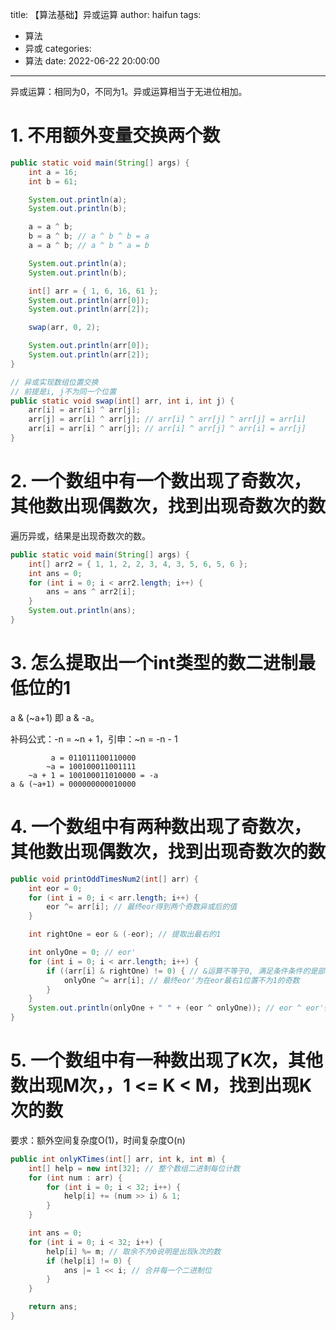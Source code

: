 title: 【算法基础】异或运算
author: haifun
tags:
  - 算法
  - 异或
categories:
  - 算法
date: 2022-06-22 20:00:00

---

异或运算：相同为0，不同为1。异或运算相当于无进位相加。

# 1. 不用额外变量交换两个数

```java
public static void main(String[] args) {
    int a = 16;
    int b = 61;

    System.out.println(a);
    System.out.println(b);

    a = a ^ b;
    b = a ^ b; // a ^ b ^ b = a
    a = a ^ b; // a ^ b ^ a = b

    System.out.println(a);
    System.out.println(b);

    int[] arr = { 1, 6, 16, 61 };
    System.out.println(arr[0]);
    System.out.println(arr[2]);

    swap(arr, 0, 2);

    System.out.println(arr[0]);
    System.out.println(arr[2]);
}

// 异或实现数组位置交换
// 前提是i, j不为同一个位置
public static void swap(int[] arr, int i, int j) {
    arr[i] = arr[i] ^ arr[j];
    arr[j] = arr[i] ^ arr[j]; // arr[i] ^ arr[j] ^ arr[j] = arr[i]
    arr[i] = arr[i] ^ arr[j]; // arr[i] ^ arr[j] ^ arr[i] = arr[j]
}
```

# 2. 一个数组中有一个数出现了奇数次，其他数出现偶数次，找到出现奇数次的数

遍历异或，结果是出现奇数次的数。

```java
public static void main(String[] args) {
    int[] arr2 = { 1, 1, 2, 2, 3, 4, 3, 5, 6, 5, 6 };
    int ans = 0;
    for (int i = 0; i < arr2.length; i++) {
        ans = ans ^ arr2[i];
    }
    System.out.println(ans);
}
```

# 3. 怎么提取出一个int类型的数二进制最低位的1

a & (~a+1) 即 a & -a。

补码公式：-n = ~n + 1，引申：~n = -n - 1

```
         a = 011011100110000
        ~a = 100100011001111
    ~a + 1 = 100100011010000 = -a
a & (~a+1) = 000000000010000
```

# 4. 一个数组中有两种数出现了奇数次，其他数出现偶数次，找到出现奇数次的数

```java
public void printOddTimesNum2(int[] arr) {
    int eor = 0;
    for (int i = 0; i < arr.length; i++) {
        eor ^= arr[i]; // 最终eor得到两个奇数异或后的值
    }

    int rightOne = eor & (-eor); // 提取出最右的1

    int onlyOne = 0; // eor'
    for (int i = 0; i < arr.length; i++) {
        if ((arr[i] & rightOne) != 0) { // &运算不等于0, 满足条件条件的是部分出现偶数次的数和一个奇数次的数
            onlyOne ^= arr[i]; // 最终eor'为在eor最右1位置不为1的奇数
        }
    }
    System.out.println(onlyOne + " " + (eor ^ onlyOne)); // eor ^ eor'得到另一个奇数
}
```

# 5. 一个数组中有一种数出现了K次，其他数出现M次，，1 <= K < M，找到出现K次的数

要求：额外空间复杂度O(1)，时间复杂度O(n)

```java
public int onlyKTimes(int[] arr, int k, int m) {
    int[] help = new int[32]; // 整个数组二进制每位计数
    for (int num : arr) {
        for (int i = 0; i < 32; i++) {
            help[i] += (num >> i) & 1;
        }
    }

    int ans = 0;
    for (int i = 0; i < 32; i++) {
        help[i] %= m; // 取余不为0说明是出现k次的数
        if (help[i] != 0) {
            ans |= 1 << i; // 合并每一个二进制位
        }
    }

    return ans;
}
```

